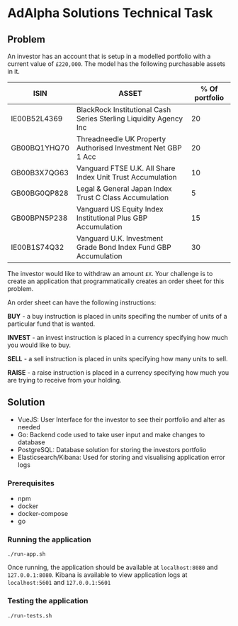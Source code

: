 # AdAlpha Solutions Technical Task
## Problem
An investor has an account that is setup in a modelled portfolio with a current
value of `£220,000`. The model has the following purchasable assets in it.

|ISIN   | ASSET  | % Of portfolio  |
|---|---|---|
| IE00B52L4369  | BlackRock Institutional Cash Series Sterling Liquidity Agency Inc  | 20  |
| GB00BQ1YHQ70  | Threadneedle UK Property Authorised Investment Net GBP 1 Acc  | 20  | 
| GB00B3X7QG63  | Vanguard FTSE U.K. All Share Index Unit Trust Accumulation  | 10  |
| GB00BG0QP828  | Legal & General Japan Index Trust C Class Accumulation  | 5  |
| GB00BPN5P238  | Vanguard US Equity Index Institutional Plus GBP Accumulation  | 15  |
| IE00B1S74Q32  | Vanguard U.K. Investment Grade Bond Index Fund GBP Accumulation  | 30  |

The investor would like to withdraw an amount `£X`. Your challenge is to create
an application that programmatically creates an order sheet for this problem.

An order sheet can have the following instructions:

**BUY** - a buy instruction is placed in units specifing the number of units of
a particular fund that is wanted.

**INVEST** - an invest instruction is placed in a currency specifying how much
you would like to buy.

**SELL** - a sell instruction is placed in units specifying how many units to
sell.

**RAISE** - a raise instruction is placed in a currency specifying how much you
are trying to receive from your holding.

## Solution
- VueJS: User Interface for the investor to see their portfolio and alter as needed
- Go: Backend code used to take user input and make changes to database
- PostgreSQL: Database solution for storing the investors portfolio
- Elasticsearch/Kibana: Used for storing and visualising application error logs

### Prerequisites
- npm
- docker
- docker-compose
- go

### Running the application
`./run-app.sh`

Once running, the application should be available at `localhost:8080` and `127.0.0.1:8080`.
Kibana is available to view application logs at `localhost:5601` and `127.0.0.1:5601`

### Testing the application
`./run-tests.sh` 
